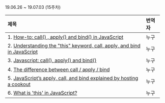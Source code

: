 19.06.26 ~ 19.07.03 (15주차)

|   제목   | 번역자  |
| :-------- | :------ |
| 1. [How-to: call() , apply() and bind() in JavaScript](https://www.codementor.io/niladrisekhardutta/how-to-call-apply-and-bind-in-javascript-8i1jca6jp)| 누구 |
| 2. [Understanding the "this" keyword, call, apply, and bind in JavaScript](https://tylermcginnis.com/this-keyword-call-apply-bind-javascript/)| 누구 |
| 3. [Javascript: call(), apply() and bind()](https://medium.com/@omergoldberg/javascript-call-apply-and-bind-e5c27301f7bb)| 누구 |
| 4. [The difference between call / apply / bind](https://medium.com/@ivansifrim/the-differences-between-call-apply-bind-276724bb825b)| 누구 |
| 5. [JavaScript’s apply, call, and bind explained by hosting a cookout](https://dev.to/kbk0125/javascripts-apply-call-and-bind-explained-by-hosting-a-cookout-32jo)| 누구 |
| 6. [What is 'this' in JavaScript?](http://blog.brew.com.hk/what-is-this-in-javascript/)| 누구 |
